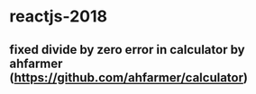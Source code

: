 # reactjs-2018
## fixed divide by zero error in calculator by ahfarmer (https://github.com/ahfarmer/calculator)
